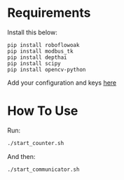 # Requirements
Install this below:
```shell
pip install roboflowoak
pip install modbus_tk
pip install depthai
pip install scipy
pip install opencv-python
```
Add your configuration and keys [here](src/config.py)

# How To Use
Run:
```bash
./start_counter.sh
```
And then:
```bash
./start_communicator.sh
```

